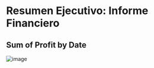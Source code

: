 # Resumen Ejecutivo: Informe Financiero

## Sum of Profit by Date

![image](https://github.com/user-attachments/assets/79ad79ce-9852-4a6d-b4fb-2febf35c0ad9)
